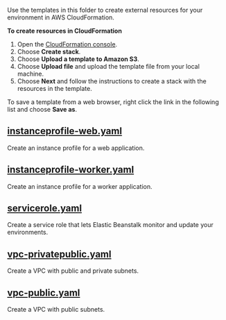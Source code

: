 Use the templates in this folder to create external resources for your environment in AWS CloudFormation.

**To create resources in CloudFormation**
1. Open the [CloudFormation console](https://console.aws.amazon.com/cloudformation/home).
2. Choose **Create stack**.
3. Choose **Upload a template to Amazon S3**.
4. Choose **Upload file** and upload the template file from your local machine.
5. Choose **Next** and follow the instructions to create a stack with the resources in the template.

To save a template from a web browser, right click the link in the following list and choose **Save as**.

## [instanceprofile-web.yaml](https://raw.githubusercontent.com/awslabs/elastic-beanstalk-samples/master/cfn-templates/instanceprofile-web.yaml)
Create an instance profile for a web application.

## [instanceprofile-worker.yaml](https://raw.githubusercontent.com/awslabs/elastic-beanstalk-samples/master/cfn-templates/instanceprofile-worker.yaml)
Create an instance profile for a worker application.

## [servicerole.yaml](https://raw.githubusercontent.com/awslabs/elastic-beanstalk-samples/master/cfn-templates/servicerole.yaml)
Create a service role that lets Elastic Beanstalk monitor and update your environments.

## [vpc-privatepublic.yaml](https://raw.githubusercontent.com/awslabs/elastic-beanstalk-samples/master/cfn-templates/vpc-privatepublic.yaml)
Create a VPC with public and private subnets.

## [vpc-public.yaml](https://raw.githubusercontent.com/awslabs/elastic-beanstalk-samples/master/cfn-templates/vpc-public.yaml)
Create a VPC with public subnets.
